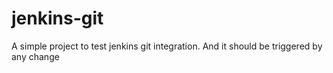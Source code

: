 # jenkins-git

A simple project to test jenkins git integration. And it should be triggered by any change
